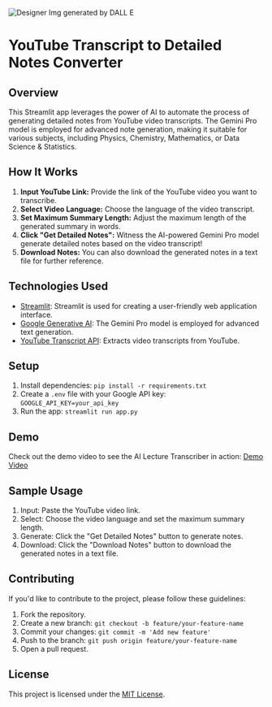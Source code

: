 

![Designer](https://github.com/sheefanaaz123/TranscribeTube/assets/97973932/3cab8681-8fda-4cad-a3ea-7417a9080c44)
Img generated by DALL E

# YouTube Transcript to Detailed Notes Converter

## Overview
This Streamlit app leverages the power of AI to automate the process of generating detailed notes from YouTube video transcripts. The Gemini Pro model is employed for advanced note generation, making it suitable for various subjects, including Physics, Chemistry, Mathematics, or Data Science & Statistics.

## How It Works
1. **Input YouTube Link:** Provide the link of the YouTube video you want to transcribe.
2. **Select Video Language:** Choose the language of the video transcript.
3. **Set Maximum Summary Length:** Adjust the maximum length of the generated summary in words.
4. **Click "Get Detailed Notes":** Witness the AI-powered Gemini Pro model generate detailed notes based on the video transcript!
5. **Download Notes:** You can also download the generated notes in a text file for further reference.

## Technologies Used
- [Streamlit](https://www.streamlit.io/): Streamlit is used for creating a user-friendly web application interface.
- [Google Generative AI](https://cloud.google.com/ai): The Gemini Pro model is employed for advanced text generation.
- [YouTube Transcript API](https://github.com/jdepoix/youtube-transcription-api): Extracts video transcripts from YouTube.

## Setup
1. Install dependencies: `pip install -r requirements.txt`
2. Create a `.env` file with your Google API key: `GOOGLE_API_KEY=your_api_key`
3. Run the app: `streamlit run app.py`

## Demo
Check out the demo video to see the AI Lecture Transcriber in action: [Demo Video](link_to_demo_video)

## Sample Usage
1. Input: Paste the YouTube video link.
2. Select: Choose the video language and set the maximum summary length.
3. Generate: Click the "Get Detailed Notes" button to generate notes.
4. Download: Click the "Download Notes" button to download the generated notes in a text file.

## Contributing
If you'd like to contribute to the project, please follow these guidelines:
1. Fork the repository.
2. Create a new branch: `git checkout -b feature/your-feature-name`
3. Commit your changes: `git commit -m 'Add new feature'`
4. Push to the branch: `git push origin feature/your-feature-name`
5. Open a pull request.

## License
This project is licensed under the [MIT License](LICENSE).
